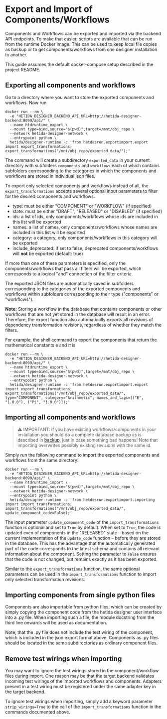# Export and Import of Components/Workflows

Components and Workflows can be exported and imported via the backend API endpoints. To make that easier, scripts are available that can be run from the runtime Docker image. This can be used to keep local file copies as backup or to get components/workflows from one designer installation to another.

This guide assumes the default docker-compose setup described in the project README.

## Exporting all components and workflows

Go to a directory where you want to store the exported components and workflows.
Now run 

```shell
docker run --rm \
  -e "HETIDA_DESIGNER_BACKEND_API_URL=http://hetida-designer-backend:8090/api/" \
  --name htdruntime_export \
  --mount type=bind,source="$(pwd)",target=/mnt/obj_repo \
  --network hetida-designer-network \
  --entrypoint python \
  hetida/designer-runtime -c 'from hetdesrun.exportimport.export import export_transformations; export_transformations("/mnt/obj_repo/exported_data/");'
```

The command will create a subdirectory `exported_data` in your current directory with subfolders `components` and `workflows` each of which contains subfolders corresponding to the categories in which the components and workflows are stored in individual json files.

To export only selected components and workflows instead of all, the `export_transformations` accepts several optional input parameters to filter for the desired components and workflows.

- type: must be either "COMPONENT" or "WORKFLOW" (if specified)
- state: must be either "DRAFT", "RELEASED" or "DISABLED" (if specified)
- ids: a list of ids, only components/workflows whose ids are included in this list will be exported
- names: a list of names, only components/workflows whose names are included in this list will be exported
- category: a category, only components/workflows in this category will be exported
- include_deprecated: if set to false, deprecated components/workflows will **not** be exported (default: true)

If more than one of these parameters is specified, only the components/workflows that pass all filters will be exported, which corresponds to a logical "and" connection of the filter criteria.

The exported JSON files are automatically saved in subfolders corresponding to the categories of the exported components and workflows within subfolders corresponding to their type ("components" or "workflows").

**Note:** Storing a workflow in the database that contains components or other workflows that are not yet stored in the database will result in an error.
Therefore, the export function also automatically exports all revisions of dependency transformation revisions, regardless of whether they match the filters.

For example, the shell command to export the components that return the mathematical constants e and $\pi$ is

```shell
docker run --rm \
  -e "HETIDA_DESIGNER_BACKEND_API_URL=http://hetida-designer-backend:8090/api/" \
  --name htdruntime_export \
  --mount type=bind,source="$(pwd)",target=/mnt/obj_repo \
  --network hetida-designer-network \
  --entrypoint python \
  hetida/designer-runtime -c 'from hetdesrun.exportimport.export import export_transformations; export_transformations("/mnt/obj_repo/exported_data/", type="COMPONENT", category="Arithmetic", names_and_tags=[("E", "1.0.0"), ("Pi", "1.0.0")]);'
```

## Importing all components and workflows

> :warning: IMPORTANT: If you have existing workflows/components in your installation you should do a complete database backup as is described in [backup](./backup.md), just in case something bad happens! Note that importing overwrites possibly existing revisions with the same id.

Simply run the following command to import the exported components and workflows from the same directory:

```shell
docker run --rm \
  -e "HETIDA_DESIGNER_BACKEND_API_URL=http://hetida-designer-backend:8090/api/" \
  --name htdruntime_import \
  --mount type=bind,source="$(pwd)",target=/mnt/obj_repo \
  --network hetida-designer-network \
  --entrypoint python \
  hetida/designer-runtime -c 'from hetdesrun.exportimport.importing import import_transformations; import_transformations("/mnt/obj_repo/exported_data/", update_component_code=False);'
```

The input parameter `update_component_code` of the `import_transformations` function is optional and set to `True` by default. When set to `True`, the code is updated even of components in the "RELEASED" state &ndash; based on the current implementation of the `update_code` function &ndash; before they are stored in the database.
This has the advantage that the automatically generated part of the code corresponds to the latest schema and contains all relevant information about the component.
Setting the parameter to `False` ensures that the code is not changed, but remains exactly as it has been exported.

Similar to the `export_transformations` function, the same optional parameters can be used in the `import_transformations` function to import only selected transformation revisions.

## Importing components from single python files

Components are also importable from python files, which can be created by simply copying the component code from the hetida designer user interface into a .py file. When importing such a file, the module docstring from the third line onwards will be used as documentation.

Note, that the .py file does not include the test wiring of the component, which is included in the json export format above. Components as .py files should be located in the same subdirectories as ordinary component files.

## Remove test wirings when importing
You may want to ignore the test wirings stored in the component/workflow files during import. One reason may be that the target backend validates incoming test wirings of the imported workflows and components: Adapters present in a test wiring must be registered under the same adapter key in the target backend.

To ignore test wirings when importing, simply add a keyword parameter `strip_wirings=True` to the call of the `import_transformations` function in the commands documented above.

